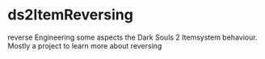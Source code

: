 # ds2ItemReversing
reverse Engineering some aspects the Dark Souls 2 Itemsystem behaviour. Mostly a project to learn more about reversing
